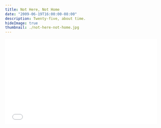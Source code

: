 ```yaml
---
title: Not Here, Not Home
date: "2009-06-19T16:00:00-08:00"
description: Twenty-five, about time.
hideImage: true
thumbnail: ./not-here-not-home.jpg
---
```


<iframe src="//player.vimeo.com/video/9035775?title=0&amp;byline=0&amp;portrait=0&amp;color=54b4d8&amp" width="500" height="281" frameborder="0" webkitallowfullscreen mozallowfullscreen allowfullscreen></iframe>
